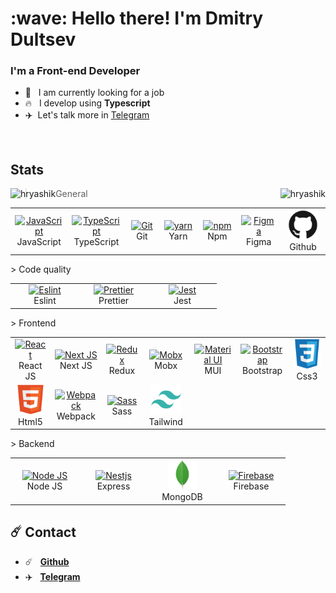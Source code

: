 <h1 align="left">:wave: Hello there! I'm Dmitry Dultsev</h1>


<h3 align="left">I'm a Front-end Developer</h3>

- :office: &nbsp; I am currently looking for a job
- :fire: &nbsp; I develop using **Typescript**
- :airplane: &nbsp;Let's talk more in [Telegram](https://t.me/dmitriydultsev)

<br>
<h2 align="left">Stats</h2>
<div>
<a href="#hryashik-title">
  <img src="https://github-readme-stats.vercel.app/api?username=hryashik&show_icons=true&theme=react&count_private=true&include_all_commits=true" alt="hryashik" align="left" />
</a>
<a href="#hryashik-title">
  <img align="right" src="https://github-readme-stats.vercel.app/api/top-langs?username=hryashik&show_icons=true&locale=en&layout=compact&theme=react" alt="hryashik" />
</a>
</div
  
 <br>
  
>  General
 
<table width='100%'>
  <tr>
    <td align="center" width="96">
      <a href="#">
        <img src="https://upload.wikimedia.org/wikipedia/commons/thumb/9/99/Unofficial_JavaScript_logo_2.svg/1024px-Unofficial_JavaScript_logo_2.svg.png" width="48" height="48" alt="JavaScript" />
      </a>
      <br>JavaScript
    </td>
    <td align="center" width="96">
      <a href="#hryashik-stack">
        <img src="https://upload.wikimedia.org/wikipedia/commons/thumb/4/4c/Typescript_logo_2020.svg/1200px-Typescript_logo_2020.svg.png" width="48" height="48" alt="TypeScript"         />
      </a>
      <br>TypeScript
    </td>
    <td align="center" width="96">
      <a href="#hryashik-stack" >
        <img src="https://upload.wikimedia.org/wikipedia/commons/thumb/3/3f/Git_icon.svg/1200px-Git_icon.svg.png" width="48" height="48" alt="Git" />
      </a>
      <br>Git
    </td>
    <td align="center" width="96"> 
      <a href="#hryashik-stack" >
        <img src="https://brandeps.com/icon-download/Y/Yarn-icon-vector-03.svg" width="48" height="48" alt="yarn" />
      </a>
      <br>Yarn
    </td>
    <td align="center" width="96"> 
      <a href="#hryashik-stack" >
        <img src="https://brandeps.com/icon-download/N/Npm-icon-vector-05.svg" width="48" height="48" alt="npm" />
      </a>
      <br>Npm
    </td>
    <td align="center" width="96">
      <a href="#hryashik-stack" >
        <img src="https://upload.wikimedia.org/wikipedia/commons/3/33/Figma-logo.svg" width="45" height="45" alt="Figma" />
      </a>
      <br>Figma
    </td>
     <td align="center" width="96"> 
      <a href="#hryashik-stack" >
        <img src="https://github.com/devicons/devicon/blob/master/icons/github/github-original.svg" width="48" height="48" alt="github" />
      </a>
      <br>Github
    </td>
  </tr> 
</table>
>  Code quality
<table width='100%'>
  <tr>
     <td align="center" width="96">
      <a href="#hryashik-stack">
        <img src="https://brandeps.com/icon-download/E/Eslint-icon-vector-02.svg" width="48" height="48" alt="Eslint" />
      </a>
      <br>Eslint
    </td>
    <td align="center" width="96">
      <a href="#hryashik-stack">
        <img src="https://brandeps.com/icon-download/P/Prettier-icon-vector-02.svg" width="48" height="48" alt="Prettier" />
      </a>
      <br>Prettier
    </td>
    <td align="center" width="96"> 
      <a href="#hryashik-stack" >
        <img src="https://brandeps.com/icon-download/J/Jest-icon-vector-02.svg" width="48" height="48" alt="Jest" />
      </a>
      <br>Jest
    </td>
  </tr> 
</table>
>  Frontend
 
<table width='100%'>
  <tr>
    <td align="center" width="96">
      <a href="#hryashik-stack">
        <img src="https://brandlogos.net/wp-content/uploads/2020/09/react-logo.png" width="48" height="48" alt="React" />
      </a>
      <br>React JS
    </td>
          <td align="center" width="96"> 
      <a href="#hryashik-stack" >
        <img src="https://raw.githubusercontent.com/samfromaway/samfromaway/master/.github/images/nextjs.png" width="48" height="48" alt="Next JS" />
      </a>
      <br>Next JS
    </td>
      <td align="center" width="96"> 
      <a href="#hryashik-stack" >
        <img src="https://cdn.worldvectorlogo.com/logos/redux.svg" width="48" height="48" alt="Redux" />
      </a>
      <br>Redux
    </td>
    <td align="center" width="96"> 
      <a href="#hryashik-stack" >
        <img src="https://brandeps.com/icon-download/M/Mobx-icon-vector-01.svg" width="48" height="48" alt="Mobx" />
      </a>
      <br>Mobx
    </td>
     <td align="center" width="96">
      <a href="#hryashik-stack">
        <img src="https://media.zeemly.com/zeemly/product/material-ui.png" width="48" height="48" alt="Material UI" />
      </a>
      <br>MUI
    </td>
   <td align="center" width="96">
      <a href="#hryashik-stack">
        <img src="https://cdn.worldvectorlogo.com/logos/bootstrap-4.svg" width="48" height="48" alt="Bootstrap" />
      </a>
      <br>Bootstrap
    </td>
     <td align="center" width="96"> 
      <a href="#hryashik-stack" >
        <img src="https://github.com/devicons/devicon/blob/master/icons/css3/css3-original.svg" width="48" height="48" alt="css3" />
      </a>
      <br>Css3
    </td>
  </tr> 
    <tr>
    <td align="center" width="96">
      <a href="#hryashik-stack">
        <img src="https://github.com/devicons/devicon/blob/master/icons/html5/html5-original.svg" width="48" height="48" alt="Html5" />
      </a>
      <br>Html5
    </td>
    <td align="center" width="96"> 
      <a href="#hryashik-stack" >
        <img src="https://brandeps.com/icon-download/W/Webpack-icon-vector-02.svg" width="48" height="48" alt="Webpack" />
      </a>
      <br>Webpack
    </td>
    <td align="center" width="96">
      <a href="#hryashik-stack">
        <img src="https://brandeps.com/icon-download/S/Sass-icon-vector-04.svg" width="48" height="48" alt="Sass" />
      </a>
      <br>Sass
    </td>
   <td align="center" width="96">
      <a href="#hryashik-stack">
        <img src="https://github.com/devicons/devicon/blob/master/icons/tailwindcss/tailwindcss-plain.svg" width="48" height="48" alt="Tailwind" />
      </a>
      <br>Tailwind
    </td>
  </tr> 
</table>
>  Backend
 
<table width='100%'>
  <tr>
    <td align="center" width="96"> 
      <a href="#hryashik-stack" >
        <img src="https://brandeps.com/icon-download/N/Nodejs-icon-vector-02.svg" width="48" height="48" alt="Node JS" />
      </a>
      <br>Node JS
    </td>
    <td align="center" width="96"> 
      <a href="#hryashik-stack" >
        <img src="https://brandeps.com/icon-download/E/Express-icon-vector-01.svg" width="48" height="48" alt="Nestjs" />
      </a>
      <br>Express
    </td>
    <td align="center" width="96">
      <a href="#hryashik-stack" >
        <img src="https://github.com/devicons/devicon/blob/master/icons/mongodb/mongodb-original.svg" width="48" height="48" alt="Mongo DB" />
      </a>
      <br>MongoDB
    </td>
     <td align="center" width="96"> 
      <a href="#hryashik-stack" >
        <img src="https://brandeps.com/logo-download/F/Firebase-logo-vector-02.svg" width="48" height="48" alt="Firebase" />
      </a>
      <br>Firebase
    </td>
  </tr> 
</table>
 
## :comet: Contact

- :comet: &nbsp; **[Github](https://github.com/hryashik)**
- :airplane: &nbsp; **[Telegram](https://t.me/dmitriydultsev)**
<br>


<!--
**hryashik/hryashik** is a ✨ _special_ ✨ repository because its `README.md` (this file) appears on your GitHub profile.

Here are some ideas to get you started:

- 🔭 I’m currently working on ...
- 🌱 I’m currently learning ...
- 👯 I’m looking to collaborate on ...
- 🤔 I’m looking for help with ...
- 💬 Ask me about ...
- 📫 How to reach me: ...
- 😄 Pronouns: ...
- ⚡ Fun fact: ...
-->
